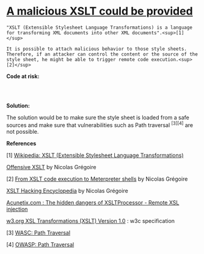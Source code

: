 # [A malicious XSLT could be provided](http://find-sec-bugs.github.io/bugs.htm#JSP_XSLT)

    "XSLT (Extensible Stylesheet Language Transformations) is a language for transforming XML documents into other XML documents".<sup>[1]</sup>  

    It is possible to attach malicious behavior to those style sheets. Therefore, if an attacker can control the content or the source of the
    style sheet, he might be able to trigger remote code execution.<sup>[2]</sup>

**Code at risk:**  

<pre>

 <x:transform xml="${xmlData}" xslt="${xsltControlledByUser}" />
</pre>

**Solution:**  

The solution would be to make sure the style sheet is loaded from a safe sources and make sure that vulnerabilities such as
Path traversal <sup>[3][4]</sup> are not possible.

**References**  

[1] [Wikipedia: XSLT (Extensible Stylesheet Language Transformations)](https://en.wikipedia.org/wiki/XSLT)  

[Offensive XSLT](https://prezi.com/y_fuybfudgnd/offensive-xslt/) by Nicolas Grégoire  

[2] [From XSLT code execution to Meterpreter shells](http://www.agarri.fr/kom/archives/2012/07/02/from_xslt_code_execution_to_meterpreter_shells/index.html) by Nicolas Grégoire  

[XSLT Hacking Encyclopedia](http://xhe.myxwiki.org/xwiki/bin/view/Main/) by Nicolas Grégoire  

[Acunetix.com : The hidden dangers of XSLTProcessor - Remote XSL injection](http://www.acunetix.com/blog/articles/the-hidden-dangers-of-xsltprocessor-remote-xsl-injection/)  

[w3.org XSL Transformations (XSLT) Version 1.0](https://www.w3.org/TR/xslt) : w3c specification  

[3] [WASC: Path Traversal](http://projects.webappsec.org/w/page/13246952/Path%20Traversal)  

[4] [OWASP: Path Traversal](https://www.owasp.org/index.php/Path_Traversal)